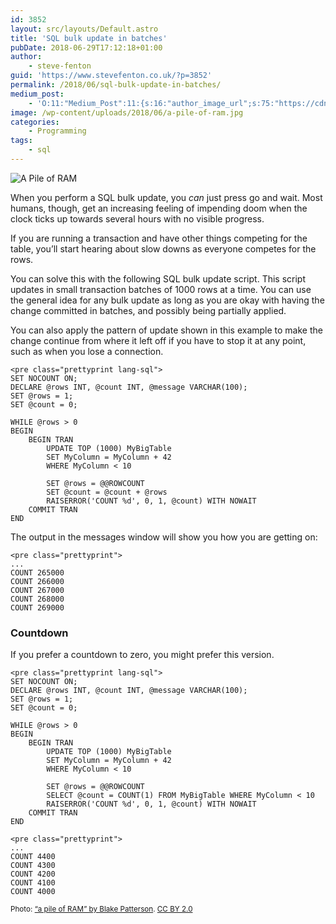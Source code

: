 ```yaml
---
id: 3852
layout: src/layouts/Default.astro
title: 'SQL bulk update in batches'
pubDate: 2018-06-29T17:12:18+01:00
author:
    - steve-fenton
guid: 'https://www.stevefenton.co.uk/?p=3852'
permalink: /2018/06/sql-bulk-update-in-batches/
medium_post:
    - 'O:11:"Medium_Post":11:{s:16:"author_image_url";s:75:"https://cdn-images-1.medium.com/fit/c/400/400/1*eXkhfEuF41g5W_xnc_ydLA.jpeg";s:10:"author_url";s:38:"https://medium.com/@steve.fenton.co.uk";s:11:"byline_name";N;s:12:"byline_email";N;s:10:"cross_link";s:3:"yes";s:2:"id";s:12:"7eb41a014af6";s:21:"follower_notification";s:3:"yes";s:7:"license";s:19:"all-rights-reserved";s:14:"publication_id";s:2:"-1";s:6:"status";s:5:"draft";s:3:"url";s:51:"https://medium.com/@steve.fenton.co.uk/7eb41a014af6";}'
image: /wp-content/uploads/2018/06/a-pile-of-ram.jpg
categories:
    - Programming
tags:
    - sql
---
```


![A Pile of RAM](/wp-content/uploads/2018/06/a-pile-of-ram-1024x587.jpg)

When you perform a SQL bulk update, you *can* just press go and wait. Most humans, though, get an increasing feeling of impending doom when the clock ticks up towards several hours with no visible progress.

If you are running a transaction and have other things competing for the table, you’ll start hearing about slow downs as everyone competes for the rows.

You can solve this with the following SQL bulk update script. This script updates in small transaction batches of 1000 rows at a time. You can use the general idea for any bulk update as long as you are okay with having the change committed in batches, and possibly being partially applied.

You can also apply the pattern of update shown in this example to make the change continue from where it left off if you have to stop it at any point, such as when you lose a connection.

```
<pre class="prettyprint lang-sql">
SET NOCOUNT ON;
DECLARE @rows INT, @count INT, @message VARCHAR(100);
SET @rows = 1;
SET @count = 0;

WHILE @rows > 0
BEGIN
    BEGIN TRAN
        UPDATE TOP (1000) MyBigTable
        SET MyColumn = MyColumn + 42
        WHERE MyColumn < 10
 
        SET @rows = @@ROWCOUNT
        SET @count = @count + @rows
        RAISERROR('COUNT %d', 0, 1, @count) WITH NOWAIT
    COMMIT TRAN
END
```

The output in the messages window will show you how you are getting on:

```
<pre class="prettyprint">
...
COUNT 265000
COUNT 266000
COUNT 267000
COUNT 268000
COUNT 269000
```

### Countdown

If you prefer a countdown to zero, you might prefer this version.

```
<pre class="prettyprint lang-sql">
SET NOCOUNT ON;
DECLARE @rows INT, @count INT, @message VARCHAR(100);
SET @rows = 1;
SET @count = 0;

WHILE @rows > 0
BEGIN
    BEGIN TRAN
        UPDATE TOP (1000) MyBigTable
        SET MyColumn = MyColumn + 42
        WHERE MyColumn < 10
 
        SET @rows = @@ROWCOUNT
        SELECT @count = COUNT(1) FROM MyBigTable WHERE MyColumn < 10
        RAISERROR('COUNT %d', 0, 1, @count) WITH NOWAIT
    COMMIT TRAN
END
```

```
<pre class="prettyprint">
...
COUNT 4400
COUNT 4300
COUNT 4200
COUNT 4100
COUNT 4000
```

<small>Photo: [“a pile of RAM” by Blake Patterson](https://www.flickr.com/photos/blakespot/6173837649). [CC BY 2.0](https://creativecommons.org/licenses/by/2.0/)</small>